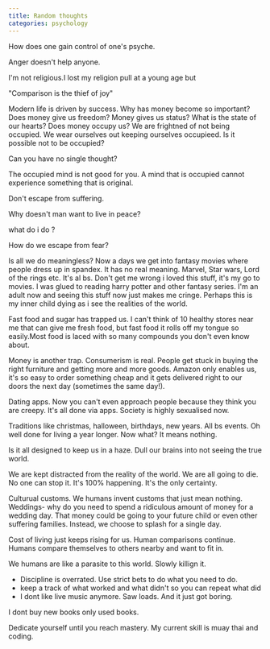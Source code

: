 ```yaml
---
title: Random thoughts
categories: psychology
---
```


How does one gain control of one's psyche. 


Anger doesn't help anyone. 



I'm not religious.I lost my religion pull at a young age but 

"Comparison is the thief of joy"

Modern life is driven by success. Why has money become so important? Does money
give us freedom? Money gives us status? What is the state of our hearts? Does
money occupy us? We are frightned of not being occupied. We wear ourselves out keeping ourselves occupieed.
Is it possible not to be occupied?

Can you have no single thought?

The occupied mind is not good for you. A mind that is occupied cannot experience something that is original.

Don't escape from suffering.

Why doesn't man want to live in peace?


what do i do ?

How do we escape from fear? 

Is all we do meaningless? Now a days we get into fantasy movies where people dress up in spandex. It has no real meaning. Marvel, Star wars, Lord of the rings etc. It's al bs. Don't get me wrong i loved this stuff, it's my go to movies. I was glued to reading harry potter and other fantasy series. I'm an adult now and seeing this stuff now just makes me cringe. Perhaps this is my inner child dying as i see the realities of the world.

Fast food and sugar has trapped us. I can't think of 10 healthy stores near me that can give me fresh food, but fast food it rolls off my tongue so easily.Most food is laced with so many compounds you don't even know about.

Money is another trap. Consumerism is real. People get stuck in buying the right furniture and getting more and more goods. Amazon only enables us, it's so easy to order something cheap and it gets delivered right to our doors the next day (sometimes the same day!).

Dating apps. Now you can't even approach people because they think you are creepy. It's all done via apps. Society is highly sexualised now.

Traditions like christmas, halloween, birthdays, new years. All bs events. Oh well done for living a year longer. Now what? It means nothing. 

Is it all designed to keep us in a haze. Dull our brains into not seeing the true world.

We are kept distracted from the reality of the world. We are all going to die. No one can stop it. It's 100% happening. It's the only certainty. 

Culturual customs. We humans invent customs that just mean nothing. Weddings- why do you need to spend a ridiculous amount of money for a wedding day. That money could be going to your future child or even other suffering families. Instead, we choose to splash for a single day.

Cost of living just keeps rising for us. Human comparisons continue. Humans compare themselves to others nearby and want to fit in. 


We humans are like a parasite to this world. Slowly killign it. 



- Discipline is overrated. Use strict bets to do what you need to do. 
- keep a track of what worked and what didn't so you can repeat what did 
- I dont like live music anymore. Saw loads. And it just got boring. 

I dont buy new books only used books.

Dedicate yourself until you reach mastery. My current skill is muay thai and coding. 
